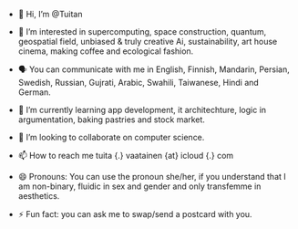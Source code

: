 
- 👋 Hi, I’m @Tuitan
  
- 👀 I’m interested in supercomputing, space construction, quantum, geospatial field, unbiased & truly creative Ai, sustainability, art house cinema, making coffee and ecological fashion. 
- 🗣️ You can communicate with me in English, Finnish, Mandarin, Persian, Swedish, Russian, Gujrati, Arabic, Swahili, Taiwanese, Hindi and German.
- 🌱 I’m currently learning app development, it architechture, logic in argumentation, baking pastries and stock market.
- 💞️ I’m looking to collaborate on computer science.
- 📫 How to reach me tuita {.} vaatainen {at} icloud {.} com
- 😄 Pronouns: You can use the pronoun she/her, if you understand that I am non-binary, fluidic in sex and gender and only transfemme in aesthetics.
- ⚡ Fun fact: you can ask me to swap/send a postcard with you.

